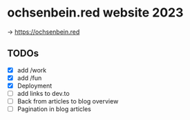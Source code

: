 # ochsenbein.red website 2023

-> https://ochsenbein.red

## TODOs

- [x] add /work
- [x] add /fun
- [x] Deployment
- [ ] add links to dev.to
- [ ] Back from articles to blog overview
- [ ] Pagination in blog articles
